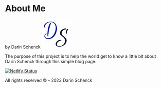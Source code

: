 # About Me
by Darin Schenck
<img src="img/android-icon-96x96.png" 
                alt="Initials DS Logo">

The purpose of this project is to help the world get to know a little bit about Darin Schenck through this simple blog page.

[![Netlify Status](https://api.netlify.com/api/v1/badges/33d202b5-727d-4cd2-a6df-4f01dffd575f/deploy-status)](https://app.netlify.com/sites/about-me-dschenck88/deploys)

All rights reserved
&COPY; - 2023 Darin Schenck